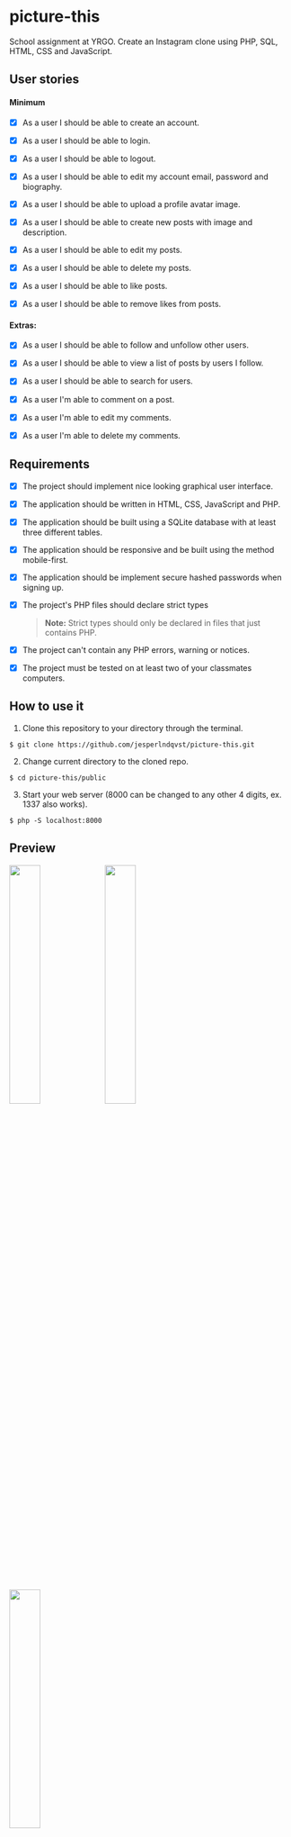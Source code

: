 # picture-this
School assignment at YRGO. Create an Instagram clone using PHP, SQL, HTML, CSS and JavaScript.

## User stories

#### Minimum

- [x]  As a user I should be able to create an account.

- [x]  As a user I should be able to login.

- [x]  As a user I should be able to logout.

- [x]  As a user I should be able to edit my account email, password and biography.

- [x]  As a user I should be able to upload a profile avatar image.

- [x]  As a user I should be able to create new posts with image and description.

- [x]  As a user I should be able to edit my posts.

- [x]  As a user I should be able to delete my posts.

- [x]  As a user I should be able to like posts.

- [x]  As a user I should be able to remove likes from posts.

#### Extras: 

- [x] As a user I should be able to follow and unfollow other users.

- [x] As a user I should be able to view a list of posts by users I follow.

- [x] As a user I should be able to search for users.

- [x] As a user I'm able to comment on a post.

- [x] As a user I'm able to edit my comments.

- [x] As a user I'm able to delete my comments.

## Requirements

- [x] The project should implement nice looking graphical user interface.

- [x] The application should be written in HTML, CSS, JavaScript and PHP.

- [x] The application should be built using a SQLite database with at least three different tables.

- [x] The application should be responsive and be built using the method mobile-first.

- [x] The application should be implement secure hashed passwords when signing up.

- [x] The project's PHP files should declare strict types
    > **Note:** Strict types should only be declared in files that just contains PHP.

- [x] The project can't contain any PHP errors, warning or notices.

- [x] The project must be tested on at least two of your classmates computers.

## How to use it

1. Clone this repository to your directory through the terminal.
```
$ git clone https://github.com/jesperlndqvst/picture-this.git
```
2. Change current directory to the cloned repo.
```
$ cd picture-this/public
```
3. Start your web server (8000 can be changed to any other 4 digits, ex. 1337 also works).
```
$ php -S localhost:8000
```

## Preview
<img src="https://i.imgur.com/i1SRj8C.png" width="33%" /> <img src="https://i.imgur.com/3xoXMre.png" width="33%" /> <img src="https://i.imgur.com/C0OsGZy.png" width="33%">

## Testers
* [Daniel Thorsen](https://github.com/DanThor)
* [Betsy Alva Soplin](https://github.com/milliebase)
* [Mikaela Lundsgård](https://github.com/mikaelaalu)

## Code Review

* register.php#40-44 insted of using bind param you could use execute and to bind multiple variables.
* index.php#23-30 You could break out the error part into a view and require it in to reduce duplication.
* main.js#11-17 you could choose diffrent names for classes fas / far to something more descriptive.
* main.js maybe break up main.js into separate files to easier find the dunction your after.
* index.php#5 you could set a variable in autoload for $user_id = $_SESSION['user']['id'] if it is set since its used quite a bit.
* functions.php Great job on breaking up alot of php into functions.
* functions.php The naming of your functions made it very easy to understand what they did.
* main.js#12-18 you could use heart.classList.replace(fas,far) instead of first removing then adding.
* settings.php#12-14 good job on breaking out sanitize into functions.
* gitignore# you have ignored the uploads posts folder so it didnt exist when i cloned your repo. you could write public/app/uploads/avatars/* and public/app/uploads/posts/* and use gitkeep instead. 

Code review by: [Erik Johanesson](https://github.com/Erik-joh)

## Contribution

- [x] Update search function to perform a live search on keydown.

> **Note:** It should update first after user has entered three keys.

- [x] As a user I'm able to delete my account along with all posts and comments etc.

Pull request by: [Erik Johanesson](https://github.com/jesperlndqvst/picture-this/pull/58)

## License
This project is licensed under the MIT License - see the [LICENSE](LICENSE) file for details
